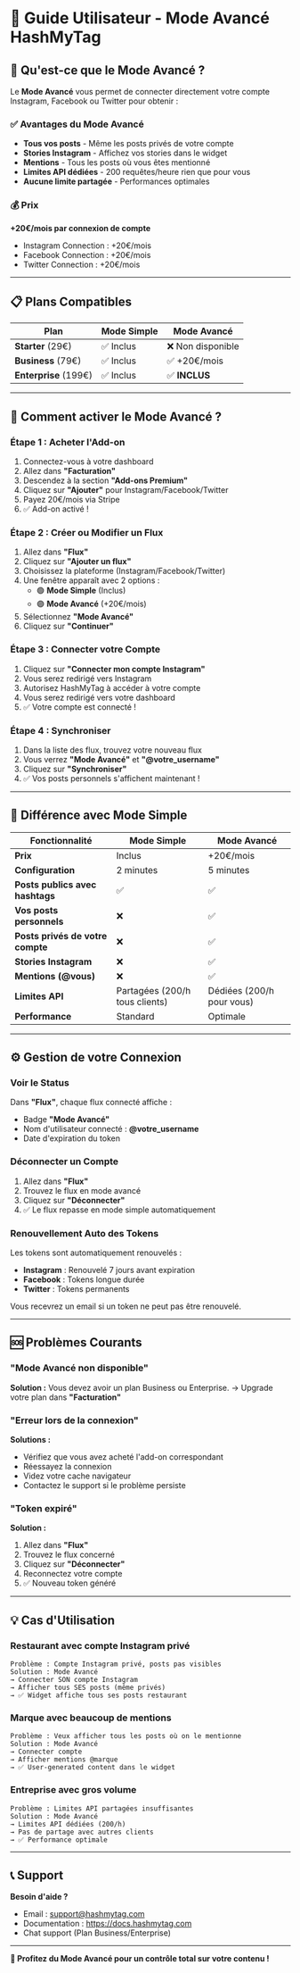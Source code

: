 # 📱 Guide Utilisateur - Mode Avancé HashMyTag

## 🎯 Qu'est-ce que le Mode Avancé ?

Le **Mode Avancé** vous permet de connecter directement votre compte Instagram, Facebook ou Twitter pour obtenir :

### ✅ Avantages du Mode Avancé

- **Tous vos posts** - Même les posts privés de votre compte
- **Stories Instagram** - Affichez vos stories dans le widget
- **Mentions** - Tous les posts où vous êtes mentionné
- **Limites API dédiées** - 200 requêtes/heure rien que pour vous
- **Aucune limite partagée** - Performances optimales

### 💰 Prix

**+20€/mois par connexion de compte**

- Instagram Connection : +20€/mois
- Facebook Connection : +20€/mois  
- Twitter Connection : +20€/mois

---

## 📋 Plans Compatibles

| Plan | Mode Simple | Mode Avancé |
|------|-------------|-------------|
| **Starter** (29€) | ✅ Inclus | ❌ Non disponible |
| **Business** (79€) | ✅ Inclus | ✅ +20€/mois |
| **Enterprise** (199€) | ✅ Inclus | ✅ **INCLUS** |

---

## 🚀 Comment activer le Mode Avancé ?

### **Étape 1 : Acheter l'Add-on**

1. Connectez-vous à votre dashboard
2. Allez dans **"Facturation"**
3. Descendez à la section **"Add-ons Premium"**
4. Cliquez sur **"Ajouter"** pour Instagram/Facebook/Twitter
5. Payez 20€/mois via Stripe
6. ✅ Add-on activé !

### **Étape 2 : Créer ou Modifier un Flux**

1. Allez dans **"Flux"**
2. Cliquez sur **"Ajouter un flux"**
3. Choisissez la plateforme (Instagram/Facebook/Twitter)
4. Une fenêtre apparaît avec 2 options :
   - 🟢 **Mode Simple** (Inclus)
   - 🟣 **Mode Avancé** (+20€/mois)
5. Sélectionnez **"Mode Avancé"**
6. Cliquez sur **"Continuer"**

### **Étape 3 : Connecter votre Compte**

1. Cliquez sur **"Connecter mon compte Instagram"**
2. Vous serez redirigé vers Instagram
3. Autorisez HashMyTag à accéder à votre compte
4. Vous serez redirigé vers votre dashboard
5. ✅ Votre compte est connecté !

### **Étape 4 : Synchroniser**

1. Dans la liste des flux, trouvez votre nouveau flux
2. Vous verrez **"Mode Avancé"** et **"@votre_username"**
3. Cliquez sur **"Synchroniser"**
4. ✅ Vos posts personnels s'affichent maintenant !

---

## 🔄 Différence avec Mode Simple

| Fonctionnalité | Mode Simple | Mode Avancé |
|----------------|-------------|-------------|
| **Prix** | Inclus | +20€/mois |
| **Configuration** | 2 minutes | 5 minutes |
| **Posts publics avec hashtags** | ✅ | ✅ |
| **Vos posts personnels** | ❌ | ✅ |
| **Posts privés de votre compte** | ❌ | ✅ |
| **Stories Instagram** | ❌ | ✅ |
| **Mentions (@vous)** | ❌ | ✅ |
| **Limites API** | Partagées (200/h tous clients) | Dédiées (200/h pour vous) |
| **Performance** | Standard | Optimale |

---

## ⚙️ Gestion de votre Connexion

### **Voir le Status**

Dans **"Flux"**, chaque flux connecté affiche :
- Badge **"Mode Avancé"**
- Nom d'utilisateur connecté : **@votre_username**
- Date d'expiration du token

### **Déconnecter un Compte**

1. Allez dans **"Flux"**
2. Trouvez le flux en mode avancé
3. Cliquez sur **"Déconnecter"**
4. ✅ Le flux repasse en mode simple automatiquement

### **Renouvellement Auto des Tokens**

Les tokens sont automatiquement renouvelés :
- **Instagram** : Renouvelé 7 jours avant expiration
- **Facebook** : Tokens longue durée
- **Twitter** : Tokens permanents

Vous recevrez un email si un token ne peut pas être renouvelé.

---

## 🆘 Problèmes Courants

### **"Mode Avancé non disponible"**

**Solution :** Vous devez avoir un plan Business ou Enterprise.
→ Upgrade votre plan dans **"Facturation"**

### **"Erreur lors de la connexion"**

**Solutions :**
- Vérifiez que vous avez acheté l'add-on correspondant
- Réessayez la connexion
- Videz votre cache navigateur
- Contactez le support si le problème persiste

### **"Token expiré"**

**Solution :**
1. Allez dans **"Flux"**
2. Trouvez le flux concerné
3. Cliquez sur **"Déconnecter"**
4. Reconnectez votre compte
5. ✅ Nouveau token généré

---

## 💡 Cas d'Utilisation

### **Restaurant avec compte Instagram privé**

```
Problème : Compte Instagram privé, posts pas visibles
Solution : Mode Avancé
→ Connecter SON compte Instagram
→ Afficher tous SES posts (même privés)
→ ✅ Widget affiche tous ses posts restaurant
```

### **Marque avec beaucoup de mentions**

```
Problème : Veux afficher tous les posts où on le mentionne
Solution : Mode Avancé
→ Connecter compte
→ Afficher mentions @marque
→ ✅ User-generated content dans le widget
```

### **Entreprise avec gros volume**

```
Problème : Limites API partagées insuffisantes
Solution : Mode Avancé
→ Limites API dédiées (200/h)
→ Pas de partage avec autres clients
→ ✅ Performance optimale
```

---

## 📞 Support

**Besoin d'aide ?**
- Email : support@hashmytag.com
- Documentation : https://docs.hashmytag.com
- Chat support (Plan Business/Enterprise)

---

**🎉 Profitez du Mode Avancé pour un contrôle total sur votre contenu !**

